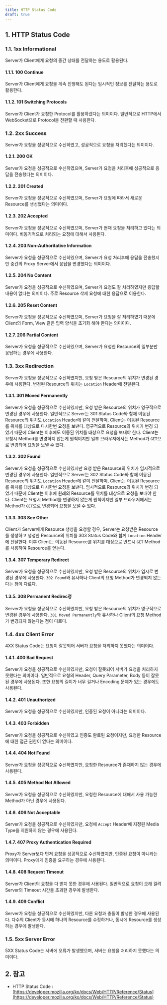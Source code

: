 ```yaml
---
title: HTTP Status Code
draft: true
---
```


## 1. HTTP Status Code

### 1.1. 1xx Informational

Server가 Client에게 요청의 중간 상태를 전달하는 용도로 활용된다.

#### 1.1.1. 100 Continue

Server가 Client에게 요청을 계속 진행해도 된다는 임시적인 정보를 전달하는 용도로 활용한다.

#### 1.1.2. 101 Switching Protocols

Server가 Client가 요청한 Protocol를 활용하겠다는 의미이다. 일반적으로 HTTP에서 WebSocket으로 Protocol을 전환할 때 사용한다.

### 1.2. 2xx Success

Server가 요청을 성공적으로 수신하였고, 성공적으로 요청을 처리했다는 의미이다.

#### 1.2.1. 200 OK

Server가 요청을 성공적으로 수신하였으며, Server가 요청을 처리후에 성공적으로 응답을 전송했다는 의미이다.

#### 1.2.2. 201 Created

Server가 요청을 성공적으로 수신하였으며, Server가 요청에 따라서 새로운 Resource를 생성했다는 의미이다.

#### 1.2.3. 202 Accepted

Server가 요청을 성공적으로 수신하였으며, Server가 현재 요청을 처리하고 있다는 의미이다. 비동기적으로 처리되는 요청에 대해서 사용된다.

#### 1.2.4. 203 Non-Authoritative Information

Server가 요청을 성공적으로 수신하였으며, Server가 요청 처리후에 응답을 전송했지만 중간의 Proxy Server에서 응답을 변경했다는 의미이다.

#### 1.2.5. 204 No Content

Server가 요청을 성공적으로 수신하였으며, Server가 요청도 잘 처리하였지만 응답할 내용이 없다는 의미이다. 주로 Resource 삭제 요청에 대한 응답으로 이용한다.

#### 1.2.6. 205 Reset Content

Server가 요청을 성공적으로 수신하였으며, Server가 요청을 잘 처리하였기 때문에 Client의 Form, View 같은 입력 양식을 초기화 해야 한다는 의미이다.

#### 1.2.7. 206 Partial Content

Server가 요청을 성공적으로 수신하였으며, Server가 요청한 Resource의 일부분만 응답하는 경우에 사용한다.

### 1.3. 3xx Redirection

Server가 요청을 성공적으로 수신하였지만, 요청 받은 Resource의 위치가 변경된 경우에 사용한다. 변경된 Resource의 위치는 `Location` Header에 전달된다.

#### 1.3.1. 301 Moved Permanently

Server가 요청을 성공적으로 수신하였지만, 요청 받은 Resource의 위치가 영구적으로 변경된 경우에 사용한다. 일반적으로 Server는 301 Status Code와 함께 이동된 Resource의 위치도 `Location` Header에 같이 전달하며, Client는 이동된 Resource를 위치를 대상으로 다시한번 요청을 보낸다. 영구적으로 Resource의 위치가 변경 되었기 때문에 Client는 이후에도 이동된 위치를 대상으로 요청을 보내야 한다. Client는 요청시 Method를 변경하지 않는게 원칙이지만 일부 브라우저에서는 Method가 `GET`으로 변경되어 요청을 보낼 수 있다.

#### 1.3.2. 302 Found

Server가 요청을 성공적으로 수신하였지만 요청 받은 Resource의 위치가 임시적으로 변경된 경우에 사용한다. 일반적으로 Server는 302 Status Code와 함께 이동된 Resource의 위치도 `Location` Header에 같이 전달하며, Client는 이동된 Resource를 위치를 대상으로 다시한번 요청을 보낸다. 임시적으로 Resource의 위치가 변경 되었기 때문에 Client는 이후에 원래의 Resource를 위치를 대상으로 요청을 보내야 한다. Client는 요청시 Method를 변경하지 않는게 원칙이지만 일부 브라우저에서는 Method가 `GET`으로 변경되어 요청을 보낼 수 있다.

#### 1.3.3. 303 See Other

Client가 Server에게 Resource 생성을 요청할 경우, Server는 요청받은 Resource를 생성하고 생성한 Resource의 위치를 303 Status Code와 함께 `Location` Header에 전달한다. 이후 Client는 이동된 Resource를 위치를 대상으로 반드시 `GET` Method를 사용하여 Resource를 얻는다.

#### 1.3.4. 307 Temporary Redirect

Server가 요청을 성공적으로 수신하였지만, 요청 받은 Resource의 위치가 임시로 변경된 경우에 사용한다. `302 Found`와 유사하나 Client의 요청 Method가 변경되지 않는다는 점이 다르다.

#### 1.3.5. 308 Permanent Redirec청

Server가 요청을 성공적으로 수신하였지만, 요청 받은 Resource의 위치가 영구적으로 변경된 경우에 사용한다. `301 Moved Permanently`와 유사하나 Client의 요청 Method가 변경되지 않는다는 점이 다르다.

### 1.4. 4xx Client Error

4XX Status Code는 요청이 잘못되어 서버가 요청을 처리하지 못했다는 의미이다.

#### 1.4.1. 400 Bad Request

Server가 요청을 성공적으로 수신하였지만, 요청이 잘못되어 서버가 요청을 처리하지 못했다는 의미이다. 일반적으로 요청의 Header, Query Parameter, Body 등이 잘못된 경우에 사용된다. 또한 요청의 길이가 너무 길거나 Encoding 문제가 있는 경우에도 사용된다.

#### 1.4.2. 401 Unauthorized

Server가 요청을 성공적으로 수신하였지만, 인증된 요청이 아니라는 의미이다.

#### 1.4.3. 403 Forbidden

Server가 요청을 성공적으로 수신하였고 인증도 완료된 요청이지만, 요청한 Resource에 대한 접근 권한이 없다는 의미이다.

#### 1.4.4. 404 Not Found

Server가 요청을 성공적으로 수신하였지만, 요청한 Resource가 존재하지 않는 경우에 사용된다.

#### 1.4.5. 405 Method Not Allowed

Server가 요청을 성공적으로 수신하였지만, 요청한 Resource에 대해서 사용 가능한 Method가 아닌 경우에 사용된다.

#### 1.4.6. 406 Not Acceptable

Server가 요청을 성공적으로 수신하였지만, 요청에 `Accept` Header에 지정된 Media Type을 지원하지 않는 경우에 사용된다.

#### 1.4.7. 407 Proxy Authentication Required

Proxy가 Server보다 먼저 요청을 성공적으로 수신하였지만, 인증된 요청이 아니라는 의미이다. Proxy에게 인증을 요구하는 경우에 사용된다.

#### 1.4.8. 408 Request Timeout

Server가 Client의 요청을 다 받지 못한 경우에 사용된다. 일반적으로 요청이 오래 걸려 Server의 Timeout 시간을 초과한 경우에 발생한다.

#### 1.4.9. 409 Conflict

Server가 요청을 성공적으로 수신하였지만, 다른 요청과 충돌이 발생한 경우에 사용된다. 다수의 Client가 동시에 하나의 Resource를 수정하거나, 동시에 Resource를 생성하는 경우에 발생한다.

### 1.5. 5xx Server Error

5XX Status Code는 서버에 오류가 발생했으며, 서버는 요청을 처리하지 못했다는 의미이다.

## 2. 참고

* HTTP Status Code : [https://developer.mozilla.org/ko/docs/Web/HTTP/Reference/Status](https://developer.mozilla.org/ko/docs/Web/HTTP/Reference/Status)